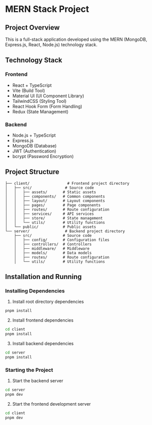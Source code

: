 # MERN Stack Project

## Project Overview

This is a full-stack application developed using the MERN (MongoDB, Express.js, React, Node.js) technology stack.

## Technology Stack

### Frontend

- React + TypeScript
- Vite (Build Tool)
- Material UI (UI Component Library)
- TailwindCSS (Styling Tool)
- React Hook Form (Form Handling)
- Redux (State Management)

### Backend

- Node.js + TypeScript
- Express.js
- MongoDB (Database)
- JWT (Authentication)
- bcrypt (Password Encryption)

## Project Structure

```
├── client/                 # Frontend project directory
│   ├── src/               # Source code
│   │   ├── assets/       # Static assets
│   │   ├── components/   # Common components
│   │   ├── layout/       # Layout components
│   │   ├── pages/        # Page components
│   │   ├── routes/       # Route configuration
│   │   ├── services/     # API services
│   │   ├── store/        # State management
│   │   └── utils/        # Utility functions
│   └── public/           # Public assets
└── server/                # Backend project directory
    ├── src/              # Source code
    │   ├── config/       # Configuration files
    │   ├── controllers/  # Controllers
    │   ├── middleware/   # Middleware
    │   ├── models/       # Data models
    │   ├── routes/       # Route configuration
    │   └── utils/        # Utility functions
```

## Installation and Running

### Installing Dependencies

1. Install root directory dependencies

```bash
pnpm install
```

2. Install frontend dependencies

```bash
cd client
pnpm install
```

3. Install backend dependencies

```bash
cd server
pnpm install
```

### Starting the Project

1. Start the backend server

```bash
cd server
pnpm dev
```

2. Start the frontend development server

```bash
cd client
pnpm dev
```
